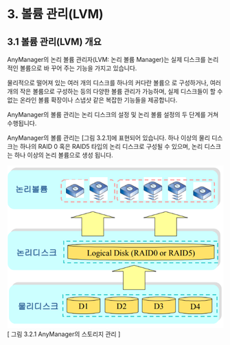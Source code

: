 # 3. 볼륨 관리\(LVM\)

## 3.1  볼륨 관리\(LVM\) 개요

AnyManager의 논리 볼륨 관리자\(LVM: 논리 볼륨 Manager\)는 실제 디스크를 논리적인 볼륨으로 바 꾸어 주는 기능을 가지고 있습니다.

물리적으로 떨어져 있는 여러 개의 디스크를 하나의 커다란 볼륨으 로 구성하거나, 여러 개의 작은 볼륨으로 구성하는 등의 다양한 볼륨 관리가 가능하며, 실제 디스크들이 할 수 없는 온라인 볼륨 확장이나 스냅샷 같은 복잡한 기능들을 제공합니다.   
  
 AnyManager의 볼륨 관리는 논리 디스크의 설정 및 논리 볼륨 설정의 두 단계를 거쳐 수행됩니다.

AnyManager의 볼륨 관리는 \[그림 3.2.1\]에 표현되어 있습니다. 하나 이상의 물리 디스크는 하나의 RAID 0 혹은 RAID5 타입의 논리 디스크로 구성될 수 있으며, 논리 디스크는 하나 이상의 논리 볼륨으로 생성 됩니다.

  
 ![storage](../.gitbook/assets/storage%20%281%29.png)   
 \[ 그림 3.2.1 AnyManager의 스토리지 관리 \]

